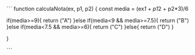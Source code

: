 ˋˋˋ
function calculaNota(ex, p1, p2) {
  const media = (ex*1 + p1*2 + p2*3)/6
  
  if(media>=9){
    return ("A")
  }else if(media<9 && media>=7.5){
    return ("B")
  }else if(media<7.5 && media>=6){
    return ("C")
  }else{
    return ("D")
  }
  
}

ˋˋˋ